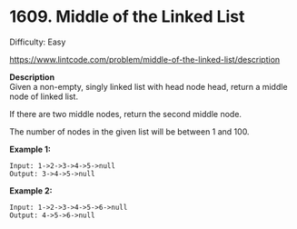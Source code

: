 # 1609. Middle of the Linked List

Difficulty: Easy

https://www.lintcode.com/problem/middle-of-the-linked-list/description

**Description**  
Given a non-empty, singly linked list with head node head, return a middle node of linked list.

If there are two middle nodes, return the second middle node.

The number of nodes in the given list will be between 1 and 100.

**Example 1:**
```
Input: 1->2->3->4->5->null
Output: 3->4->5->null
```

**Example 2:**
```
Input: 1->2->3->4->5->6->null
Output: 4->5->6->null
```
